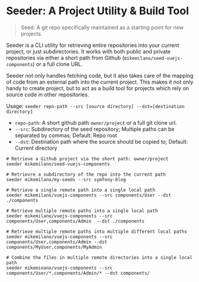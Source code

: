Seeder: A Project Utility & Build Tool
======================================

> Seed: A git repo specifically maintained as a starting point for new projects.

Seeder is a CLI utility for retrieving entire repositories into your current project, or just subdirectories. It works 
with both public and private repositories via either a short path from Github (`mikemilano/seed-vuejs-components`) or a 
full clone URL.

Seeder not only handles fetching code, but it also takes care of the mapping of code from an external path into the
current project. This makes it not only handy to create project, but to act as a build tool for projects which rely on 
source code in other repositories.

Usage: `seeder repo-path --src [source directory] --dst=[destination directory]`
- `repo-path`: A short github path `owner/project` or a full git clone url.
- `--src`: Subdirectory of the seed repository; Multiple paths can be separated by commas; Default: Repo root
- `--dst`: Destination path where the source should be copied to; Default: Current directory
```
# Retrieve a Github project via the short path: owner/project
seeder mikemilano/seed-vuejs-components

# Retrievre a subdirectory of the repo into the current path
seeder mikemilano/my-seeds --src symfony-blog

# Retrieve a single remote path into a single local path
seeder mikemilano/vuejs-components --src components/User --dst ./components

# Retrieve multiple remote paths into a single local path
seeder mikemilano/vuejs-components --src components/User,components/Admin  --dst ./components

# Retrieve multiple remote paths into multiple different local paths
seeder mikemilano/vuejs-components --src components/User,components/Admin --dst components/MyUser,components/MyAdmin

# Combine the files in multiple remote directories into a single local path
seeder mikemioano/vuejs-components --src components/User/*,components/Admin/* --dst components/
```
